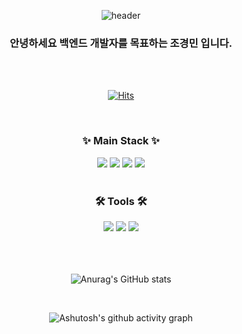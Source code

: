 <div align="center">

![header](https://capsule-render.vercel.app/api?type=waving&color=14D3FF&height=300&section=header&desc=CKM123423%20Github&descAlignY=75&descAlign=60&text=Welcome!&fontColor=ffffff&fontSize=70)

<p>
    <h3 align="center"> 안녕하세요 백엔드 개발자를 목표하는 조경민 입니다. </h3> <br>
    <br>
</p>


[![Hits](https://hits.seeyoufarm.com/api/count/incr/badge.svg?url=https%3A%2F%2Fgithub.com%2FCKM123423&count_bg=%2379C83D&title_bg=%23555555&icon=github.svg&icon_color=%23E7E7E7&title=hits&edge_flat=false)](https://hits.seeyoufarm.com)

<br>
<h3 align="center">✨ Main Stack ✨</h3>

<img src="https://img.shields.io/badge/java-DF0522?style=for-the-badge&logo=java">
<img src="https://img.shields.io/badge/python-3776AB?style=for-the-badge&logo=python&logoColor=white"> 
<img src="https://img.shields.io/badge/mysql-4479A1?style=for-the-badge&logo=mysql&logoColor=white">
<img src="https://img.shields.io/badge/Spring-6DB33F?style=for-the-badge&logo=Spring&logoColor=white">

<br>
<br>

<h3 align="center">🛠 Tools 🛠</h3>

<img src="https://img.shields.io/badge/IntelliJ-000000?style=for-the-badge&logoIntelliJIDEA&logoColor=white"/> 
<img src="https://img.shields.io/badge/git-F05033.svg?style=for-the-badge&logo=git&logoColor=white">
<img src="https://img.shields.io/badge/github-181717.svg?style=for-the-badge&logo=github&logoColor=white">

<br>
<br>
<br>
<br>

![Anurag's GitHub stats](https://github-readme-stats.vercel.app/api?username=CKM123423&show_icons=true&theme=dark)

<br>

![Ashutosh's github activity graph](https://github-readme-activity-graph.vercel.app/graph?username=CKM123423&theme=gotham)
</div>
